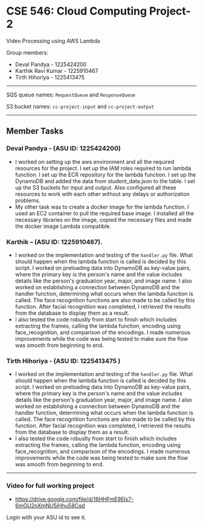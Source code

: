# CSE 546: Cloud Computing Project-2
Video Processing using AWS Lambda


Group members:
 - Deval Pandya - 1225424200
 - Karthik Ravi Kumar - 1225910467
 - Tirth Hihoriya - 1225413475 
 

<hr>

SQS queue names: `RequestQueue` and `ResponseQueue`

S3 bucket names: `cc-project-input` and `cc-project-output`

<hr>

## Member Tasks
### Deval Pandya - (ASU ID: 1225424200)
 - I worked on setting up the aws environment and all the required resources for the project. I set up the IAM roles required to run lambda function. I set up the ECR repository for the lambda function. I set up the DynamoDB and added the data from student_data.json to the table. I set up the S3 buckets for input and output. Also configured all these resources to work with each other without any delays or authorization problems. 
 - My other task was to create a docker image for the lambda function. I used an EC2 container to pull the required base image. I installed all the necessary libraries on the image, copied the necessary files and made the docker image Lambda compatible. 


### Karthik – (ASU ID: 1225910467).
 - I worked on the implementation and testing of the `handler.py` file. What should happen when the lambda function is called is decided by this script. I worked on preloading data into DynamoDB as key-value pairs, where the primary key is the person's name and the value includes details like the person's graduation year, major, and image name. I also worked on establishing a connection between DynamoDB and the handler function, determining what occurs when the lambda function is called. The face recognition functions are also made to be called by this function. After facial recognition was completed, I retrieved the results from the database to display them as a result.
 - I also tested the code robustly from start to finish which includes extracting the frames, calling the lambda function, encoding using face_recognition, and comparison of the encodings. I made numerous improvements while the code was being tested to make sure the flow was smooth from beginning to end.



### Tirth Hihoriya  -  (ASU ID: 1225413475 )
- I worked on the implementation and testing of the `handler.py` file. What should happen when the lambda function is called is decided by this script. I worked on preloading data into DynamoDB as key-value pairs, where the primary key is the person's name and the value includes details like the person's graduation year, major, and image name. I also worked on establishing a connection between DynamoDB and the handler function, determining what occurs when the lambda function is called. The face recognition functions are also made to be called by this function. After facial recognition was completed, I retrieved the results from the database to display them as a result.
 - I also tested the code robustly from start to finish which includes extracting the frames, calling the lambda function, encoding using face_recognition, and comparison of the encodings. I made numerous improvements while the code was being tested to make sure the flow was smooth from beginning to end.

 
 <hr>
 
### Video for full working project

- https://drive.google.com/file/d/16HHFmE9EIs7-6mGU2nXmNU5jHhu58Cqd

Login with your ASU id to see it.
